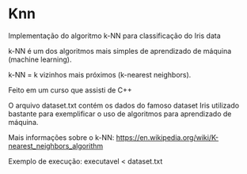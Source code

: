 # Knn
 Implementação do algoritmo k-NN para classificação do Iris data

k-NN é um dos algoritmos mais simples de aprendizado de máquina (machine learning).

k-NN = k vizinhos mais próximos (k-nearest neighbors).

Feito em um curso que assisti de C++

O arquivo dataset.txt contém os dados do famoso dataset Iris utilizado bastante para exemplificar o uso de algoritmos para aprendizado de máquina.

Mais informações sobre o k-NN: https://en.wikipedia.org/wiki/K-nearest_neighbors_algorithm

Exemplo de execução: executavel < dataset.txt
